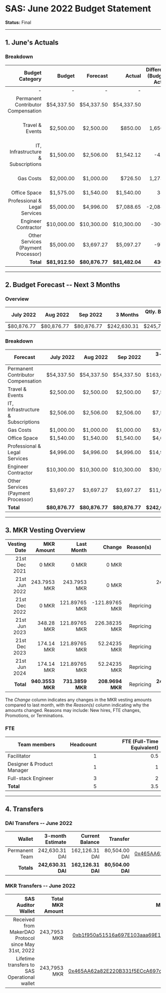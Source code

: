 # SAS: June 2022 Budget Statement

**Status:** Final

---
## 1. June's Actuals

### Breakdown

| Budget Category                          | Budget       | Forecast      | Actual       |Difference (Budget - Actual)|Difference (Forecast - Actual)|   Payments   |   Comment     |
|-----------------------------------------:|-------------:|--------------:|-------------:|---------------------------:|-----------------------------:|-------------:|--------------:|
|                                         -|             -|              -|             -|                           -|                             -|    $80,504.00|              -|
| Permanent Contributor Compensation       |    $54,337.50|     $54,337.50|    $54,337.50|                           0|                             0|             -|              -|  
| Travel & Events                          |     $2,500.00|      $2,500.00|       $850.00|                    1,650.00|                      1,650.00|             -|skipped conference, only cu event|
| IT, Infrastructure & Subscriptions       |     $1,500.00|      $2,506.00|     $1,542.12|                      -42.12|                        963.88|             -|lower costs than expected|
| Gas Costs                                |     $2,000.00|      $1,000.00|       $726.50|                    1,273.50|                        273.50|             -|lower gas feed than expected|
| Office Space                             |     $1,575.00|      $1,540.00|     $1,540.00|                       35.00|                             0|             -|              -|
| Professional & Legal Services            |     $5,000.00|      $4,996.00|     $7,088.65|                   -2,088.65|                     -2,092.65|             -|Higher legal fees|
| Engineer Contractor                      |    $10,000.00|     $10,300.00|    $10,300.00|                     -300.00|                             0|             -|              -|
| Other Services (Payment Processor)       |     $5,000.00|      $3,697.27|     $5,097.27|                      -97.27|                     -1,400.00|             -|Higher payment fees|
| **Total**                                |**$81,912.50**| **$80,876.77**|**$81,482.04**|                  **430.46**|                   **-605.27**|**$80,504.00**|              -|

---

## 2. Budget Forecast -- Next 3 Months

### Overview

|  July 2022 |  Aug 2022  |   Sep 2022 |  3 Months  |Qtly. Budget Cap|Budget Cap + Buffer|
| ----------:| ----------:| ----------:| ----------:| --------------:| -----------------:|
|  $80,876.77|  $80,876.77|  $80,876.77| $242,630.31|     $245,737.50|        $282,598.13|

### Breakdown

| Forecast                            |   July 2022   |   Aug 2022    |    Sep 2022  | 3-month Total |   Budget Cap  |
|-------------------------------------|--------------:|--------------:|-------------:|--------------:|--------------:|
| Permanent Contributor Compensation  |     $54,337.50|     $54,337.50|    $54,337.50|    $163,012.50|    $163,012.50|
| Travel & Events                     |      $2,500.00|      $2,500.00|     $2,500.00|      $7,500.00|      $7,500.00|
| IT, Infrastructure & Subscriptions  |      $2,506.00|      $2,506.00|     $2,506.00|      $7,518.00|      $4,500.00|
| Gas Costs                           |      $1,000.00|      $1,000.00|     $1,000.00|      $3,000.00|      $6,000.00|
| Office Space                        |      $1,540.00|      $1,540.00|     $1,540.00|      $4,620.00|      $4,725.00|
| Professional & Legal Services       |      $4,996.00|      $4,996.00|     $4,996.00|     $14,988.00|     $15,000.00|
| Engineer Contractor                 |     $10,300.00|     $10,300.00|    $10,300.00|     $30,900.00|     $30,000.00|
| Other Services (Payment Processor)  |      $3,697.27|      $3,697.27|     $3,697.27|     $11,091.81|     $15,000.00|
| **Total**                           | **$80,876.77**| **$80,876.77**|**$80,876.77**|**$242,630.31**|**$245,737.50**|


---

## 3. MKR Vesting Overview


|  Vesting Date         |       MKR Amount |    Last Month  |  Change        |      Reason(s) |   MKR Actuals   |
|----------------------:|-----------------:|---------------:|---------------:|---------------:|----------------:|
|  21st Dec 2021        |       0 MKR      |          0 MKR |   0 MKR        |                |          0 MKR  |
|  21st Jun 2022        |     243.7953 MKR |   243.7953 MKR |   0 MKR        |                |   243.7953 MKR  |
|  21st Dec 2022        |        0 MKR     |  121.89765 MKR | -121.89765 MKR | Repricing      |               - |
|  21st Jun 2023        |    348.28 MKR    |  121.89765 MKR |  226.38235 MKR | Repricing      |               - |
|  21st Dec 2023        |    174.14 MKR    |  121.89765 MKR |   52.24235 MKR | Repricing      |               - |
|  21st Jun 2024        |    174.14 MKR    |  121.89765 MKR |   52.24235 MKR | Repricing      |               - |
|  **Total**            | **940.3553 MKR** |**731.3859 MKR**|**208.9694 MKR**| Repricing      | **243.7953 MKR**|

The *Change* column indicates any changes in the MKR vesting amounts compared to last month, with the *Reason(s)* column indicating why the amounts changed. Reasons may include: New hires, FTE changes, Promotions, or Terminations.

### FTE

| Team members              |Headcount|FTE (Full-Time Equivalent)|
|---------------------------|--------:|-------------------------:|
| Facilitator               |1        |0.5                       |
| Designer & Product Manager|1        |1                         |
| Full-stack Engineer       |3        |2                         |
| **Total**                 |5        |3.5                       |

---

## 4. Transfers

### DAI Transfers -- June 2022

|           Wallet|  3-month Estimate|   Current Balance|          Transfer|                         Multi-sig Address|
|----------------:|-----------------:|-----------------:|-----------------:|-----------------------------------------:|
|   Permanent Team|    242,630.31 DAI|    162,126.31 DAI|     80,504.00 DAI|[0x465AA62a82E220B331f5ECcA697c20E89554B298](https://gnosis-safe.io/app/eth:0x465AA62a82E220B331f5ECcA697c20E89554B298/transactions/history)|
|       **Totals**|**242,630.31 DAI**|**162,126.31 DAI**| **80,504.00 DAI**|                                          |

### MKR Transfers -- June 2022

|  SAS Auditor Wallet                                  | Total MKR Amount |                           Multi-sig Address |
|-----------------------------------------------------:|-----------------:|--------------------------------------------:|
| Received from MakerDAO Protocol since May 31st, 2022 |     243,7953 MKR |[0xb1f950a51516a697E103aaa69E152d839182f6Fe](https://gnosis-safe.io/app/eth:0xb1f950a51516a697E103aaa69E152d839182f6Fe/transactions/history)|
| Lifetime transfers to SAS Operational wallet         |     243,7953 MKR |[0x465AA62a82E220B331f5ECcA697c20E89554B298](https://gnosis-safe.io/app/eth:0x465AA62a82E220B331f5ECcA697c20E89554B298/transactions/history)| 

